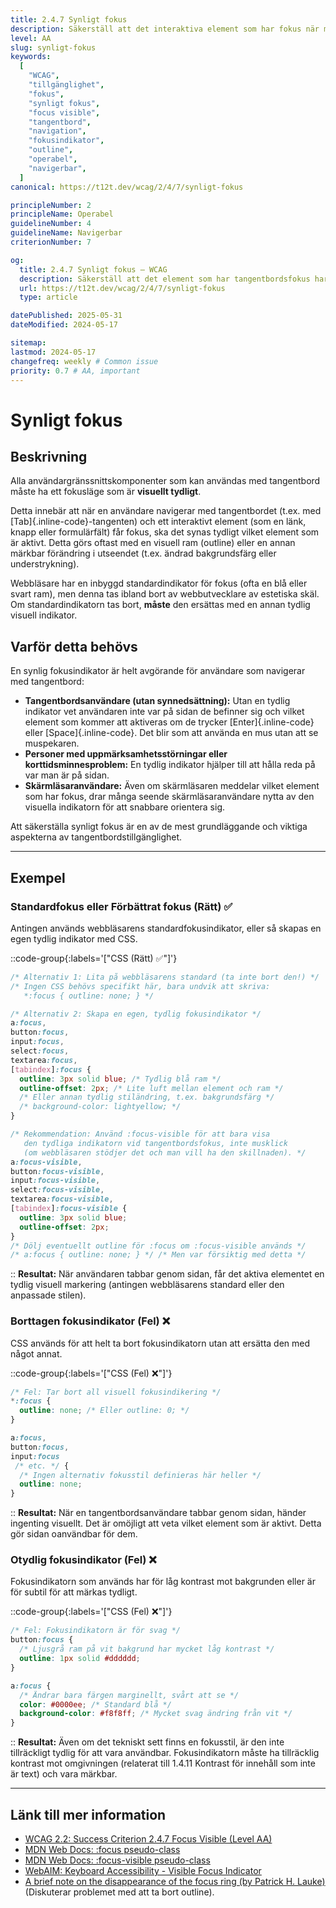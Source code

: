 ```yaml
---
title: 2.4.7 Synligt fokus
description: Säkerställ att det interaktiva element som har fokus när man navigerar med tangentbord har en tydlig visuell indikator.
level: AA
slug: synligt-fokus
keywords:
  [
    "WCAG",
    "tillgänglighet",
    "fokus",
    "synligt fokus",
    "focus visible",
    "tangentbord",
    "navigation",
    "fokusindikator",
    "outline",
    "operabel",
    "navigerbar",
  ]
canonical: https://t12t.dev/wcag/2/4/7/synligt-fokus

principleNumber: 2
principleName: Operabel
guidelineNumber: 4
guidelineName: Navigerbar
criterionNumber: 7

og:
  title: 2.4.7 Synligt fokus – WCAG
  description: Säkerställ att det element som har tangentbordsfokus har en tydlig visuell indikator.
  url: https://t12t.dev/wcag/2/4/7/synligt-fokus
  type: article

datePublished: 2025-05-31
dateModified: 2024-05-17

sitemap:
lastmod: 2024-05-17
changefreq: weekly # Common issue
priority: 0.7 # AA, important
---
```


# Synligt fokus

## Beskrivning

Alla användargränssnittskomponenter som kan användas med tangentbord måste ha ett fokusläge som är **visuellt tydligt**.

Detta innebär att när en användare navigerar med tangentbordet (t.ex. med [Tab]{.inline-code}-tangenten) och ett interaktivt element (som en länk, knapp eller formulärfält) får fokus, ska det synas tydligt vilket element som är aktivt. Detta görs oftast med en visuell ram (outline) eller en annan märkbar förändring i utseendet (t.ex. ändrad bakgrundsfärg eller understrykning).

Webbläsare har en inbyggd standardindikator för fokus (ofta en blå eller svart ram), men denna tas ibland bort av webbutvecklare av estetiska skäl. Om standardindikatorn tas bort, **måste** den ersättas med en annan tydlig visuell indikator.

## Varför detta behövs

En synlig fokusindikator är helt avgörande för användare som navigerar med tangentbord:

- **Tangentbordsanvändare (utan synnedsättning):** Utan en tydlig indikator vet användaren inte var på sidan de befinner sig och vilket element som kommer att aktiveras om de trycker [Enter]{.inline-code} eller [Space]{.inline-code}. Det blir som att använda en mus utan att se muspekaren.
- **Personer med uppmärksamhetsstörningar eller korttidsminnesproblem:** En tydlig indikator hjälper till att hålla reda på var man är på sidan.
- **Skärmläsaranvändare:** Även om skärmläsaren meddelar vilket element som har fokus, drar många seende skärmläsaranvändare nytta av den visuella indikatorn för att snabbare orientera sig.

Att säkerställa synligt fokus är en av de mest grundläggande och viktiga aspekterna av tangentbordstillgänglighet.

---

## Exempel

### Standardfokus eller Förbättrat fokus (Rätt) ✅

Antingen används webbläsarens standardfokusindikator, eller så skapas en egen tydlig indikator med CSS.

::code-group{:labels='["CSS (Rätt) ✅"]'}

```css showLineNumbers
/* Alternativ 1: Lita på webbläsarens standard (ta inte bort den!) */
/* Ingen CSS behövs specifikt här, bara undvik att skriva:
   *:focus { outline: none; } */

/* Alternativ 2: Skapa en egen, tydlig fokusindikator */
a:focus,
button:focus,
input:focus,
select:focus,
textarea:focus,
[tabindex]:focus {
  outline: 3px solid blue; /* Tydlig blå ram */
  outline-offset: 2px; /* Lite luft mellan element och ram */
  /* Eller annan tydlig stiländring, t.ex. bakgrundsfärg */
  /* background-color: lightyellow; */
}

/* Rekommendation: Använd :focus-visible för att bara visa
   den tydliga indikatorn vid tangentbordsfokus, inte musklick
   (om webbläsaren stödjer det och man vill ha den skillnaden). */
a:focus-visible,
button:focus-visible,
input:focus-visible,
select:focus-visible,
textarea:focus-visible,
[tabindex]:focus-visible {
  outline: 3px solid blue;
  outline-offset: 2px;
}
/* Dölj eventuellt outline för :focus om :focus-visible används */
/* a:focus { outline: none; } */ /* Men var försiktig med detta */
```

::
**Resultat:** När användaren tabbar genom sidan, får det aktiva elementet en tydlig visuell markering (antingen webbläsarens standard eller den anpassade stilen).

### Borttagen fokusindikator (Fel) ❌

CSS används för att helt ta bort fokusindikatorn utan att ersätta den med något annat.

::code-group{:labels='["CSS (Fel) ❌"]'}

```css showLineNumbers
/* Fel: Tar bort all visuell fokusindikering */
*:focus {
  outline: none; /* Eller outline: 0; */
}

a:focus,
button:focus,
input:focus
 /* etc. */ {
  /* Ingen alternativ fokusstil definieras här heller */
  outline: none;
}
```

::
**Resultat:** När en tangentbordsanvändare tabbar genom sidan, händer ingenting visuellt. Det är omöjligt att veta vilket element som är aktivt. Detta gör sidan oanvändbar för dem.

### Otydlig fokusindikator (Fel) ❌

Fokusindikatorn som används har för låg kontrast mot bakgrunden eller är för subtil för att märkas tydligt.

::code-group{:labels='["CSS (Fel) ❌"]'}

```css showLineNumbers
/* Fel: Fokusindikatorn är för svag */
button:focus {
  /* Ljusgrå ram på vit bakgrund har mycket låg kontrast */
  outline: 1px solid #dddddd;
}

a:focus {
  /* Ändrar bara färgen marginellt, svårt att se */
  color: #0000ee; /* Standard blå */
  background-color: #f8f8ff; /* Mycket svag ändring från vit */
}
```

::
**Resultat:** Även om det tekniskt sett finns en fokusstil, är den inte tillräckligt tydlig för att vara användbar. Fokusindikatorn måste ha tillräcklig kontrast mot omgivningen (relaterat till 1.4.11 Kontrast för innehåll som inte är text) och vara märkbar.

---

## Länk till mer information

- [WCAG 2.2: Success Criterion 2.4.7 Focus Visible (Level AA)](https://www.w3.org/WAI/WCAG22/Understanding/focus-visible.html)
- [MDN Web Docs: \:focus pseudo-class](https://developer.mozilla.org/en-US/docs/Web/CSS/:focus)
- [MDN Web Docs: \:focus-visible pseudo-class](https://developer.mozilla.org/en-US/docs/Web/CSS/:focus-visible)
- [WebAIM: Keyboard Accessibility - Visible Focus Indicator](https://webaim.org/techniques/keyboard/focus)
- [A brief note on the disappearance of the focus ring (by Patrick H. Lauke)](https://www.tpgi.com/a-brief-note-on-the-disappearance-of-the-focus-ring/) (Diskuterar problemet med att ta bort outline).
